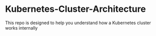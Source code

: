 # Kubernetes-Cluster-Architecture
This repo is designed to help you understand how a Kubernetes cluster works internally
